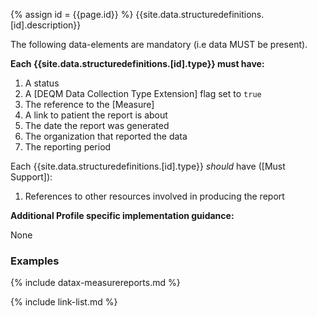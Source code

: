 {% assign id = {{page.id}} %}
{{site.data.structuredefinitions.[id].description}}

The following data-elements are mandatory (i.e data MUST be present).

**Each {{site.data.structuredefinitions.[id].type}} must have:**

1. A status
1. A [DEQM Data Collection Type Extension] flag set to `true`
1. The reference to the [Measure]
1. A link to patient the report is about
1. The date the report was generated
1. The organization that reported the data
1. The reporting period

Each {{site.data.structuredefinitions.[id].type}} *should* have ([Must Support]):

1. References to other resources involved in producing the report

**Additional Profile specific implementation guidance:**

None

### Examples

{% include datax-measurereports.md %}

{% include link-list.md %}
